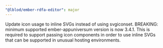 ```yaml
---
"@lblod/ember-rdfa-editor": major
---
```


Update icon usage to inline SVGs instead of using svgiconset.
BREAKING: minimum supported ember-appuniversum version is now 3.4.1. This is required to support passing icon components in order to use inline SVGs that can be supported in unusual hosting environments.
